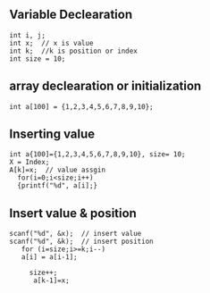 ## Variable Declearation

``` 
int i, j;
int x;  // x is value
int k;  //k is position or index
int size = 10;

```


## array declearation or initialization

```
int a[100] = {1,2,3,4,5,6,7,8,9,10};
```


## Inserting value

```
int a{100]={1,2,3,4,5,6,7,8,9,10}, size= 10;
X = Index;
A[k]=x;  // value assgin
  for(i=0;i<size;i++)
  {printf("%d", a[i];}
  ```
 
 
  ## Insert value & position
  
  ```
  scanf("%d", &x);  // insert value
  scanf("%d", &k);  // insert position
     for (i=size;i>=k;i--)
     a[i] = a[i-1];
       
       size++;
        a[k-1]=x;
  ```
